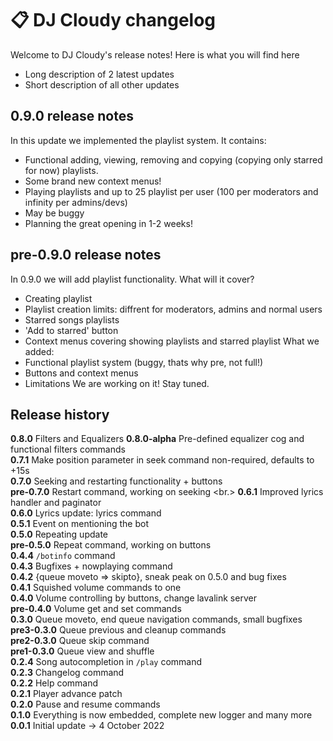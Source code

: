 # 📋 DJ Cloudy changelog
Welcome to DJ Cloudy's release notes! Here is what you will find here
- Long description of 2 latest updates
- Short description of all other updates

## 0.9.0 release notes
In this update we implemented the playlist system. It contains:
- Functional adding, viewing, removing and copying (copying only starred for now) playlists.
- Some brand new context menus!
- Playing playlists and up to 25 playlist per user (100 per moderators and infinity per admins/devs)
- May be buggy
- Planning the great opening in 1-2 weeks!

## pre-0.9.0 release notes
In 0.9.0 we will add playlist functionality. What will it cover?
- Creating playlist
- Playlist creation limits: diffrent for moderators, admins and normal users
- Starred songs playlists
- 'Add to starred' button
- Context menus covering showing playlists and starred playlist
What we added:
- Functional playlist system (buggy, thats why pre, not full!)
- Buttons and context menus
- Limitations
We are working on it! Stay tuned.

## Release history
**0.8.0** Filters and Equalizers
**0.8.0-alpha** Pre-defined equalizer cog and functional filters commands <br/>
**0.7.1** Make position parameter in seek command non-required, defaults to +15s <br/>
**0.7.0** Seeking and restarting functionality + buttons <br/>
**pre-0.7.0** Restart command, working on seeking <br.>
**0.6.1** Improved lyrics handler and paginator <br/>
**0.6.0** Lyrics update: lyrics command <br/> 
**0.5.1** Event on mentioning the bot <br/>
**0.5.0** Repeating update <br/>
**pre-0.5.0** Repeat command, working on buttons <br/>
**0.4.4** `/botinfo` command <br/>
**0.4.3** Bugfixes + nowplaying command <br/>
**0.4.2** {queue moveto => skipto}, sneak peak on 0.5.0 and bug fixes <br/>
**0.4.1** Squished volume commands to one <br/>
**0.4.0** Volume controlling by buttons, change lavalink server <br/>
**pre-0.4.0** Volume get and set commands <br/>
**0.3.0** Queue moveto, end queue navigation commands, small bugfixes <br/>
**pre3-0.3.0** Queue previous and cleanup commands <br/>
**pre2-0.3.0** Queue skip command <br/>
**pre1-0.3.0** Queue view and shuffle <br/>
**0.2.4** Song autocompletion in `/play` command <br/>
**0.2.3** Changelog command <br/>
**0.2.2** Help command <br/>
**0.2.1** Player advance patch <br/>
**0.2.0** Pause and resume commands <br/>
**0.1.0** Everything is now embedded, complete new logger and many more <br/>
**0.0.1** Initial update -> 4 October 2022
